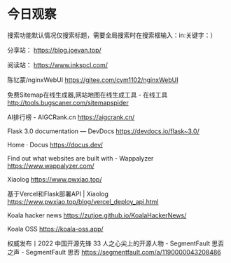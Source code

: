 # 今日观察

搜索功能默认情况仅搜索标题，需要全局搜索时在搜索框输入：in:关键字：）  

分享站： https://blog.joevan.top/  

阅读站： https://www.inkspcl.com/  


陈钇蒙/nginxWebUI  https://gitee.com/cym1102/nginxWebUI  

免费Sitemap在线生成器,网站地图在线生成工具 - 在线工具  http://tools.bugscaner.com/sitemapspider  

AI排行榜 - AIGCRank.cn  https://aigcrank.cn/  

Flask 3.0 documentation — DevDocs  https://devdocs.io/flask~3.0/  

Home · Docus  https://docus.dev/  

Find out what websites are built with - Wappalyzer  https://www.wappalyzer.com/  

Xiaolog  https://www.pwxiao.top/  

基于Vercel和Flask部署API | Xiaolog  https://www.pwxiao.top/blog/vercel_deploy_api.html  

Koala hacker news  https://zutjoe.github.io/KoalaHackerNews/  

Koala OSS  https://koala-oss.app/  

权威发布丨2022 中国开源先锋 33 人之心尖上的开源人物 - SegmentFault 思否之声 - SegmentFault 思否  https://segmentfault.com/a/1190000043208486  
